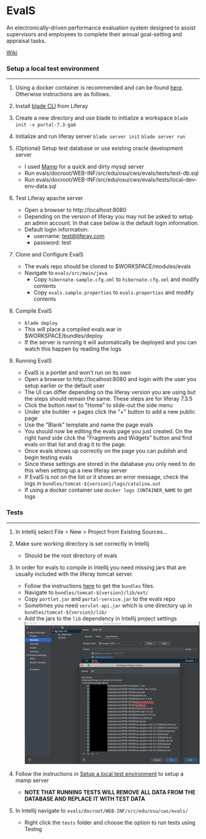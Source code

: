 # EvalS
An electronically-driven performance evaluation system designed
to assist supervisors and employees to complete their annual
goal-setting and appraisal tasks.

[Wiki](https://wiki.library.oregonstate.edu/confluence/display/EVALS/EvalS+Home)

### Setup a local test environment
---
1. Using a docker container is recommended and can be found [here](https://github.sig.oregonstate.edu/ecs-data/ansible-private-roles/tree/master/roles/evals_liferay_server_setup). Otherwise instructions are as follows.

2. Install [blade CLI](https://learn.liferay.com/dxp/7.x/en/developing-applications/tooling/blade-cli/installing-and-updating-blade-cli.html) from Liferay

3. Create a new directory and use blade to initialize a workspace `blade init -v portal-7.3-ga6`

4. Initialize and run liferay server `blade server init` `blade server run`

5. (Optional) Setup test database or use existing oracle development server
    - I used [Mamp](https://www.mamp.info/en/) for a quick and dirty mysql server
    - Run evals/docroot/WEB-INF/src/edu/osu/cws/evals/tests/test-db.sql
    - Run evals/docroot/WEB-INF/src/edu/osu/cws/evals/tests/local-dev-env-data.sql

6. Test Liferay apache server
    - Open a browser to http://localhost:8080
    - Depending on the version of liferay you may not be asked to setup an admin account. In that case below is the default login information.
    - Default login information:
      - username: test@liferay.com
      - password: test

7. Clone and Configure EvalS
    - The evals repo should be cloned to $WORKSPACE/modules/evals
    - Navigate to `evals/src/main/java`
      - Copy `hibernate-sample.cfg.xml` to `hibernate.cfg.xml` and modify contents
      - Copy `evals.sample.properties` to `evals.properties` and modify contents

8. Compile EvalS
    - `blade deploy`
    - This will place a compiled evals.war in $WORKSPACE/bundles/deploy
    - If the server is running it will automatically be deployed and you can watch this happen by reading the logs

9. Running EvalS
    - EvalS is a portlet and won't run on its own
    - Open a browser to http://localhost:8080 and login with the user you setup earlier or the default user
    - The UI can differ depending on the liferay version you are using but the steps should remain the same. These steps are for liferay 7.3.5
    - Click the button next to "Home" to slide-out the side menu
    - Under site builder -> pages click the "+" button to add a new public page
    - Use the "Blank" template and name the page evals
    - You should now be editing the evals page you just created. On the right hand side click the "Fragments and Widgets" button and find evals on that list and drag it to the page.
    - Once evals shows up correctly on the page you can publish and begin testing evals
    - Since these settings are stored in the database you only need to do this when setting up a new liferay server
    - If EvalS is not on the list or it shows an error message, check the logs in `bundles/tomcat-${version}/logs/catalina.out`
    - If using a docker container use `docker logs CONTAINER_NAME` to get logs

### Tests
---

1. In Intellij select File > New > Project from Existing Sources...

2. Make sure working directory is set correctly in Intellij
    - Should be the root directory of evals

3. In order for evals to compile in Intellij you need missing jars that are usually included with the liferay tomcat server.
    - Follow the instructions [here](#setup-a-local-test-environment) to get the `bundles` files.
    - Navigate to `bundles/tomcat-${version}/lib/ext/`
    - Copy `portlet.jar` and `portal-service.jar` to the evals repo
    - Sometimes you need `servlet-api.jar` which is one directory up in `bundles/tomcat-${version}/lib/`
    - Add the jars to the `lib` dependency in Intellij project settings
    ![Image](images/intellij-test-lib.png)

4. Follow the instructions in [Setup a local test environment](#setup-a-local-test-environment) to setup a mamp server
    - **NOTE THAT RUNNING TESTS WILL REMOVE ALL DATA FROM THE DATABASE AND REPLACE IT WITH TEST DATA**

5. In Intellij navigate to `evals/docroot/WEB-INF/src/edu/osu/cws/evals/`
    - Right click the `tests` folder and choose the option to run tests using Testng
